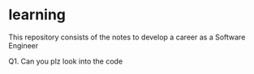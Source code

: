 # learning
This repository consists of the notes to develop a career as a Software Engineer


Q1. Can you plz look into the code
